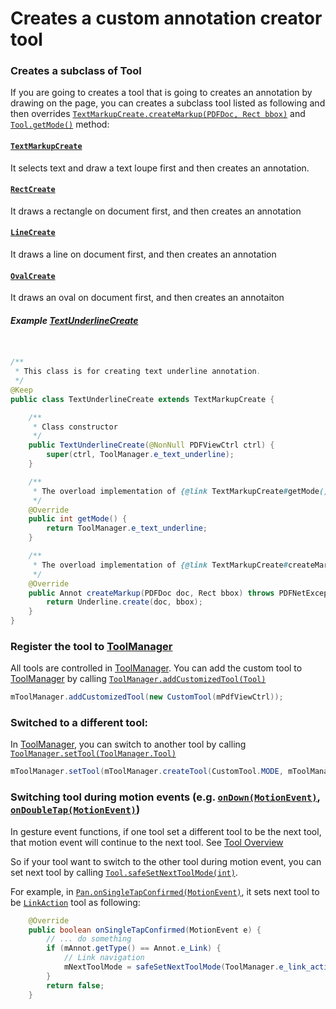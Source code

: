 # Creates a custom annotation creator tool

### Creates a subclass of Tool
If you are going to creates a tool that is going to creates an annotation by drawing on the page, you can creates a subclass tool listed as following and then overrides [`TextMarkupCreate.createMarkup(PDFDoc, Rect bbox)`](http://neon.pdftron.local:8000/www/qliu/android/api/reference/com/pdftron/pdf/tools/TextMarkupCreate.html#createMarkup-com.pdftron.pdf.PDFDoc-com.pdftron.pdf.Rect-) and [`Tool.getMode()`](http://neon.pdftron.local:8000/www/qliu/android/api/reference/com/pdftron/pdf/tools/Tool.html#getMode--) method: 

#### [`TextMarkupCreate`](http://neon.pdftron.local:8000/www/qliu/android/api/reference/com/pdftron/pdf/tools/TextMarkupCreate.html)

It selects text and draw  a text loupe first and then creates an annotation.

#### [`RectCreate`](http://neon.pdftron.local:8000/www/qliu/android/api/reference/com/pdftron/pdf/tools/RectCreate.html)

It draws a rectangle on document first, and then creates an annotation

#### [`LineCreate`](http://neon.pdftron.local:8000/www/qliu/android/api/reference/com/pdftron/pdf/tools/LineCreate.html)

It draws a line on document first, and then creates an annotation

#### [`OvalCreate`](http://neon.pdftron.local:8000/www/qliu/android/api/reference/com/pdftron/pdf/tools/OvalCreate.html)

It draws an oval on document first, and then creates an annotaiton

##### Example [TextUnderlineCreate](http://neon.pdftron.local:8000/www/qliu/android/api/reference/com/pdftron/pdf/tools/TextUnderlineCreate.html)
```java


/**
 * This class is for creating text underline annotation.
 */
@Keep
public class TextUnderlineCreate extends TextMarkupCreate {

    /**
     * Class constructor
     */
    public TextUnderlineCreate(@NonNull PDFViewCtrl ctrl) {
        super(ctrl, ToolManager.e_text_underline);
    }

    /**
     * The overload implementation of {@link TextMarkupCreate#getMode()}}.
     */
    @Override
    public int getMode() {
        return ToolManager.e_text_underline;
    }

    /**
     * The overload implementation of {@link TextMarkupCreate#createMarkup(PDFDoc, Rect)}}.
     */
    @Override
    public Annot createMarkup(PDFDoc doc, Rect bbox) throws PDFNetException {
        return Underline.create(doc, bbox);
    }
}

```
### Register the tool to [ToolManager](http://neon.pdftron.local:8000/www/qliu/android/api/reference/com/pdftron/pdf/tools/ToolManager.html)

All tools are controlled in [ToolManager](http://neon.pdftron.local:8000/www/qliu/android/api/reference/com/pdftron/pdf/tools/ToolManager.html). You can add the custom tool to [ToolManager](http://neon.pdftron.local:8000/www/qliu/android/api/reference/com/pdftron/pdf/tools/ToolManager.html) by calling [`ToolManager.addCustomizedTool(Tool)`](http://neon.pdftron.local:8000/www/qliu/android/api/reference/com/pdftron/pdf/tools/ToolManager.html#addCustomizedTool-com.pdftron.pdf.tools.Tool-)

```java
mToolManager.addCustomizedTool(new CustomTool(mPdfViewCtrl));
```

### Switched to a different tool:
In [ToolManager](http://neon.pdftron.local:8000/www/qliu/android/api/reference/com/pdftron/pdf/tools/ToolManager.html), you can switch to another tool by calling [`ToolManager.setTool(ToolManager.Tool)`](http://neon.pdftron.local:8000/www/qliu/android/api/reference/com/pdftron/pdf/tools/ToolManager.Tool.html)

```java
mToolManager.setTool(mToolManager.createTool(CustomTool.MODE, mToolManager.getTool()));
```

### Switching tool during motion events (e.g. [`onDown(MotionEvent)`](http://neon.pdftron.local:8000/www/qliu/android/api/reference/com/pdftron/pdf/tools/Tool.html#onDown-android.view.MotionEvent-), [`onDoubleTap(MotionEvent)`](http://neon.pdftron.local:8000/www/qliu/android/api/reference/com/pdftron/pdf/tools/Tool.html#onDown-android.view.MotionEvent-))

In gesture event functions, if one tool set a different tool to be the next tool, that motion event will continue to the next tool. See [Tool Overview](/android/guides/basics/tools)

So if your tool want to switch to the other tool during motion event, you can set next tool by calling [`Tool.safeSetNextToolMode(int)`](http://neon.pdftron.local:8000/www/qliu/android/api/reference/com/pdftron/pdf/tools/Tool.html#safeSetNextToolMode-int-).

For example, in [`Pan.onSingleTapConfirmed(MotionEvent)`](http://neon.pdftron.local:8000/www/qliu/android/api/reference/com/pdftron/pdf/tools/Pan.html#onSingleTapConfirmed-android.view.MotionEvent-), it sets next tool to be [`LinkAction`](http://neon.pdftron.local:8000/www/qliu/android/api/reference/com/pdftron/pdf/tools/LinkAction.html) tool as following:

```java
    @Override
    public boolean onSingleTapConfirmed(MotionEvent e) {
        // ... do something
        if (mAnnot.getType() == Annot.e_Link) {
            // Link navigation
            mNextToolMode = safeSetNextToolMode(ToolManager.e_link_action);
        }
        return false;
    }
```